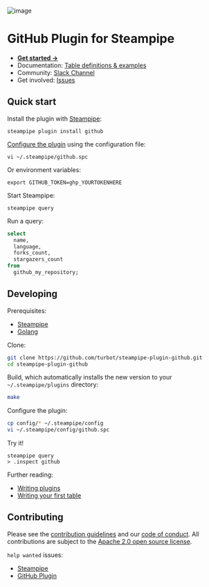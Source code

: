 ![image](https://hub.steampipe.io/images/plugins/turbot/github-social-graphic.png)

# GitHub Plugin for Steampipe

* **[Get started →](https://hub.steampipe.io/plugins/turbot/github)**
* Documentation: [Table definitions & examples](https://hub.steampipe.io/plugins/turbot/github/tables)
* Community: [Slack Channel](https://steampipe.io/community/join)
* Get involved: [Issues](https://github.com/turbot/steampipe-plugin-github/issues)

## Quick start

Install the plugin with [Steampipe](https://steampipe.io/downloads):

```shell
steampipe plugin install github
```

[Configure the plugin](https://hub.steampipe.io/plugins/turbot/github#configuration) using the configuration file:

```shell
vi ~/.steampipe/github.spc
```

Or environment variables:

```shell
export GITHUB_TOKEN=ghp_YOURTOKENHERE
```

Start Steampipe:

```shell
steampipe query
```

Run a query:

```sql
select
  name,
  language,
  forks_count,
  stargazers_count
from
  github_my_repository;
```

## Developing

Prerequisites:

* [Steampipe](https://steampipe.io/downloads)
* [Golang](https://golang.org/doc/install)

Clone:

```sh
git clone https://github.com/turbot/steampipe-plugin-github.git
cd steampipe-plugin-github
```

Build, which automatically installs the new version to your `~/.steampipe/plugins` directory:

```sh
make
```

Configure the plugin:

```sh
cp config/* ~/.steampipe/config
vi ~/.steampipe/config/github.spc
```

Try it!

```shell
steampipe query
> .inspect github
```

Further reading:

* [Writing plugins](https://steampipe.io/docs/develop/writing-plugins)
* [Writing your first table](https://steampipe.io/docs/develop/writing-your-first-table)

## Contributing

Please see the [contribution guidelines](https://github.com/turbot/steampipe/blob/main/CONTRIBUTING.md) and our [code of conduct](https://github.com/turbot/steampipe/blob/main/CODE_OF_CONDUCT.md). All contributions are subject to the [Apache 2.0 open source license](https://github.com/turbot/steampipe-plugin-github/blob/main/LICENSE).

`help wanted` issues:

* [Steampipe](https://github.com/turbot/steampipe/labels/help%20wanted)
* [GitHub Plugin](https://github.com/turbot/steampipe-plugin-github/labels/help%20wanted)
